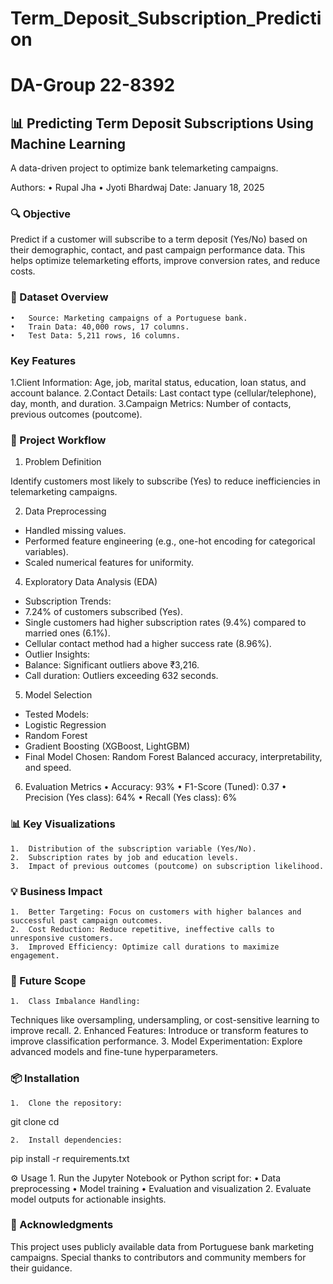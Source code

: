 # Term_Deposit_Subscription_Prediction
# DA-Group 22-8392

## 📊 Predicting Term Deposit Subscriptions Using Machine Learning

A data-driven project to optimize bank telemarketing campaigns.

Authors:
• Rupal Jha • Jyoti Bhardwaj
Date: January 18, 2025

### 🔍 Objective

Predict if a customer will subscribe to a term deposit (Yes/No) based on their demographic, contact, and past campaign performance data. This helps optimize telemarketing efforts, improve conversion rates, and reduce costs.

### 📂 Dataset Overview
	•	Source: Marketing campaigns of a Portuguese bank.
	•	Train Data: 40,000 rows, 17 columns.
	•	Test Data: 5,211 rows, 16 columns.

### Key Features
1.Client Information:
Age, job, marital status, education, loan status, and account balance.
2.Contact Details:
Last contact type (cellular/telephone), day, month, and duration.
3.Campaign Metrics:
Number of contacts, previous outcomes (poutcome).

### 🚀 Project Workflow

1. Problem Definition

Identify customers most likely to subscribe (Yes) to reduce inefficiencies in telemarketing campaigns.

2. Data Preprocessing
   
- Handled missing values.
- Performed feature engineering (e.g., one-hot encoding for categorical variables).
- Scaled numerical features for uniformity.

4. Exploratory Data Analysis (EDA)
- Subscription Trends:
- 7.24% of customers subscribed (Yes).
- Single customers had higher subscription rates (9.4%) compared to married ones (6.1%).
- Cellular contact method had a higher success rate (8.96%).
- Outlier Insights:
- Balance: Significant outliers above ₹3,216.
- Call duration: Outliers exceeding 632 seconds.

5. Model Selection
- Tested Models:
- Logistic Regression
- Random Forest
- Gradient Boosting (XGBoost, LightGBM)
- Final Model Chosen: Random Forest
  Balanced accuracy, interpretability, and speed.

6. Evaluation Metrics
	•	Accuracy: 93%
	•	F1-Score (Tuned): 0.37
	•	Precision (Yes class): 64%
	•	Recall (Yes class): 6%

### 📊 Key Visualizations
	1.	Distribution of the subscription variable (Yes/No).
	2.	Subscription rates by job and education levels.
	3.	Impact of previous outcomes (poutcome) on subscription likelihood.

### 💡 Business Impact
	1.	Better Targeting: Focus on customers with higher balances and successful past campaign outcomes.
	2.	Cost Reduction: Reduce repetitive, ineffective calls to unresponsive customers.
	3.	Improved Efficiency: Optimize call durations to maximize engagement.

### 🔧 Future Scope
	1.	Class Imbalance Handling:
Techniques like oversampling, undersampling, or cost-sensitive learning to improve recall.
	2.	Enhanced Features:
Introduce or transform features to improve classification performance.
	3.	Model Experimentation:
Explore advanced models and fine-tune hyperparameters.

### 📦 Installation
	1.	Clone the repository:

git clone <repository-url>
cd <repository-folder>


	2.	Install dependencies:

pip install -r requirements.txt

⚙️ Usage
	1.	Run the Jupyter Notebook or Python script for:
	•	Data preprocessing
	•	Model training
	•	Evaluation and visualization
	2.	Evaluate model outputs for actionable insights.

### 👥 Acknowledgments

This project uses publicly available data from Portuguese bank marketing campaigns. Special thanks to contributors and community members for their guidance.
